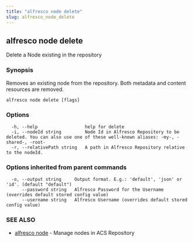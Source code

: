 ```yaml
---
title: "alfresco node delete"
slug: alfresco_node_delete
---
```

## alfresco node delete

Delete a Node existing in the repository

### Synopsis

Removes an existing node from the repository.
Both metadata and content resources are removed.

```
alfresco node delete [flags]
```

### Options

```
  -h, --help                  help for delete
  -i, --nodeId string         Node Id in Alfresco Repository to be deleted. You can also use one of these well-known aliases: -my-, -shared-, -root-
  -r, --relativePath string   A path in Alfresco Repository relative to the nodeId.
```

### Options inherited from parent commands

```
  -o, --output string     Output format. E.g.: 'default', 'json' or 'id'. (default "default")
      --password string   Alfresco Password for the Username (overrides default stored config value)
      --username string   Alfresco Username (overrides default stored config value)
```

### SEE ALSO

* [alfresco node](alfresco_node.md)	 - Manage nodes in ACS Repository

